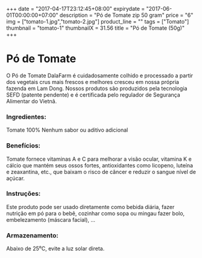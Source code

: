 +++
date = "2017-04-17T23:12:45+08:00"
expirydate = "2017-06-01T00:00:00+07:00"
description = "Pó de Tomate zip 50 gram"
price = "6"
img = ["tomato-1.jpg","tomato-2.jpg"]
product_line = ""
tags = ["Tomato"]
thumbnail = "tomato-1"
thumbnailX = 31.56
title = "Pó de Tomate (50g)"
+++

# Pó de Tomate

O Pó de Tomate DalaFarm é cuidadosamente colhido e processado a partir dos vegetais crus mais frescos e melhores
cresceu em nossa própria fazenda em Lam Dong. Nossos produtos são produzidos pela tecnologia SEFD (patente pendente) e
é certificada pelo regulador de Segurança Alimentar do Vietnã.


### Ingredientes:
Tomate 100%
Nenhum sabor ou aditivo adicional

### Benefícios:
Tomate fornece vitaminas A e C
para melhorar a visão ocular, vitamina K e
cálcio que mantém seus ossos fortes,
antioxidantes como licopeno, luteína
e zeaxantina, etc., que baixam o
risco de câncer e reduzir o sangue
nível de açúcar.

### Instruções:
Este produto pode ser usado diretamente como
bebida diária, fazer nutrição em pó
para o bebê, cozinhar como sopa ou mingau
fazer bolo, embelezamento (máscara facial), ...

### Armazenamento:
Abaixo de 25⁰C, evite a luz solar direta.
